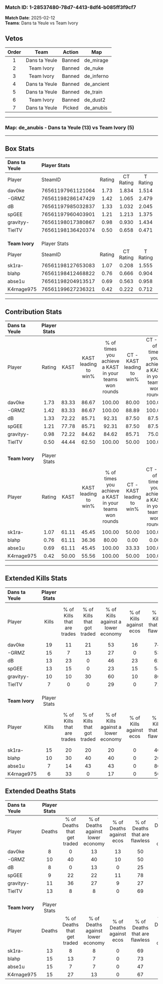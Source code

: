 ### Match ID: 1-28537480-78d7-4413-8df4-b085ff3f9cf7  
**Match Date**: 2025-02-12  
**Teams**: Dans ta Yeule vs Team Ivory  

## Vetos  

| Order | Team | Action | Map |
| :---: | :--: | :----: | --- |
| 1 | Dans ta Yeule | Banned | de_mirage |
| 2 | Team Ivory | Banned | de_nuke |
| 3 | Team Ivory | Banned | de_inferno |
| 4 | Dans ta Yeule | Banned | de_ancient |
| 5 | Dans ta Yeule | Banned | de_train |
| 6 | Team Ivory | Banned | de_dust2 |
| 7 | Dans ta Yeule | Picked | de_anubis |

---  

### **Map**: de_anubis - Dans ta Yeule (13) vs Team Ivory (5)  
---  

## Box Stats  

| **Dans ta Yeule** | Player Stats      |        |           |          |       |       |       |         |        |      |     |
| :- | :- | :-: | :-: | :-: | :-: | :-: | :-: | :-: | :-: | :-: | :-: |
| Player            | SteamID           | Rating | CT Rating | T Rating | KAST  |  ADR  | Kills | Assists | Deaths | K/D  | HS% |
| dav0ke            | 76561197961121064 |  1.73  |   1.834   |  1.514   | 83.33 | 109.1 |  19   |    6    |   8    | 2.38 | 47  |
| -GRMZ             | 76561198286147429 |  1.42  |   1.065   |  2.479   | 83.33 | 92.7  |  15   |    5    |   10   | 1.50 | 53  |
| dB                | 76561197985032837 |  1.33  |   1.032   |  2.045   | 72.22 | 98.7  |  13   |    6    |   8    | 1.63 | 30  |
| spGEE             | 76561197960403901 |  1.21  |   1.213   |  1.375   | 77.78 | 63.8  |  13   |    3    |   9    | 1.44 | 30  |
| gravityy-         | 76561198017380867 |  0.98  |   0.930   |  1.434   | 72.22 | 63.6  |  10   |    6    |   11   | 0.91 | 50  |
| TielTV            | 76561198136420374 |  0.50  |   0.658   |  0.471   | 44.44 | 43.5  |   7   |    5    |   13   | 0.54 | 28  |
|                   |                   |        |           |          |       |       |       |         |        |      |     |
|                   |                   |        |           |          |       |       |       |         |        |      |     |
|                   |                   |        |           |          |       |       |       |         |        |      |     |
| **Team Ivory**    | Player Stats      |        |           |          |       |       |       |         |        |      |     |
| Player            | SteamID           | Rating | CT Rating | T Rating | KAST  |  ADR  | Kills | Assists | Deaths | K/D  | HS% |
| sk1ra-            | 76561198127653083 |  1.07  |   0.208   |  1.555   | 61.11 | 69.7  |  15   |    1    |   13   | 1.15 | 66  |
| blahp             | 76561198412468822 |  0.76  |   0.666   |  0.904   | 61.11 | 61.3  |  10   |    4    |   15   | 0.67 | 60  |
| abse1u            | 76561198204913517 |  0.69  |   0.563   |  0.958   | 61.11 | 79.9  |   7   |    7    |   15   | 0.47 | 42  |
| K4rnage975        | 76561199627236321 |  0.42  |   0.222   |  0.712   | 50.00 | 44.1  |   6   |    2    |   15   | 0.40 | 50  |
---  

## Contribution Stats  

| **Dans ta Yeule** | Player Stats |       |                      |                                                        |                           |                                                             |                          |                                                            |
| :- | :-: | :-: | :-: | :-: | :-: | :-: | :-: | :-: |
| Player            |    Rating    | KAST  | KAST leading to win% | % of times you achieve a KAST in your teams won rounds | CT - KAST leading to win% | CT - % of times you achieve a KAST in your teams won rounds | T - KAST leading to win% | T - % of times you achieve a KAST in your teams won rounds |
| dav0ke            |     1.73     | 83.33 |        86.67         |                         100.00                         |           80.00           |                           100.00                            |          100.00          |                           100.00                           |
| -GRMZ             |     1.42     | 83.33 |        86.67         |                         100.00                         |           88.89           |                           100.00                            |          83.33           |                           100.00                           |
| dB                |     1.33     | 72.22 |        85.71         |                         92.31                          |           87.50           |                            87.50                            |          83.33           |                           100.00                           |
| spGEE             |     1.21     | 77.78 |        85.71         |                         92.31                          |           87.50           |                            87.50                            |          83.33           |                           100.00                           |
| gravityy-         |     0.98     | 72.22 |        84.62         |                         84.62                          |           85.71           |                            75.00                            |          83.33           |                           100.00                           |
| TielTV            |     0.50     | 44.44 |        62.50         |                         100.00                         |           50.00           |                           100.00                            |          66.67           |                           100.00                           |
|                   |              |       |                      |                                                        |                           |                                                             |                          |                                                            |
|                   |              |       |                      |                                                        |                           |                                                             |                          |                                                            |
|                   |              |       |                      |                                                        |                           |                                                             |                          |                                                            |
| **Team Ivory**    | Player Stats |       |                      |                                                        |                           |                                                             |                          |                                                            |
| Player            |    Rating    | KAST  | KAST leading to win% | % of times you achieve a KAST in your teams won rounds | CT - KAST leading to win% | CT - % of times you achieve a KAST in your teams won rounds | T - KAST leading to win% | T - % of times you achieve a KAST in your teams won rounds |
| sk1ra-            |     1.07     | 61.11 |        45.45         |                         100.00                         |           50.00           |                           100.00                            |          44.44           |                           100.00                           |
| blahp             |     0.76     | 61.11 |        36.36         |                         80.00                          |           0.00            |                            0.00                             |          50.00           |                           100.00                           |
| abse1u            |     0.69     | 61.11 |        45.45         |                         100.00                         |           33.33           |                           100.00                            |          50.00           |                           100.00                           |
| K4rnage975        |     0.42     | 50.00 |        55.56         |                         100.00                         |           50.00           |                           100.00                            |          57.14           |                           100.00                           |
---  

## Extended Kills Stats  

| **Dans ta Yeule** | Player Stats |                            |                            |                                    |                         |                              |                                 |                                       |                    |           |
| :- | :-: | :-: | :-: | :-: | :-: | :-: | :-: | :-: | :-: | :-: |
| Player            |    Kills     | % of Kills that are trades | % of Kills that got traded | % of Kills against a lower economy | % of Kills against ecos | % of Kills that are flawless | % of Kills that are close duels | % of Kills that are assisted by flash | Pistol Round Kills | AWP Kills |
| dav0ke            |      19      |             11             |             21             |                 53                 |           16            |              74              |                5                |                   0                   |         1          |     2     |
| -GRMZ             |      15      |             7              |             13             |                 27                 |            0            |              53              |               13                |                   0                   |         0          |     2     |
| dB                |      13      |             23             |             0              |                 46                 |           23            |              62              |                0                |                   0                   |         0          |     1     |
| spGEE             |      13      |             15             |             0              |                 23                 |           15            |              54              |                0                |                   8                   |         0          |     3     |
| gravityy-         |      10      |             10             |             30             |                 60                 |           10            |              80              |                0                |                   0                   |         0          |     1     |
| TielTV            |      7       |             0              |             0              |                 29                 |            0            |              71              |                0                |                   0                   |         2          |     0     |
|                   |              |                            |                            |                                    |                         |                              |                                 |                                       |                    |           |
|                   |              |                            |                            |                                    |                         |                              |                                 |                                       |                    |           |
|                   |              |                            |                            |                                    |                         |                              |                                 |                                       |                    |           |
| **Team Ivory**    | Player Stats |                            |                            |                                    |                         |                              |                                 |                                       |                    |           |
| Player            |    Kills     | % of Kills that are trades | % of Kills that got traded | % of Kills against a lower economy | % of Kills against ecos | % of Kills that are flawless | % of Kills that are close duels | % of Kills that are assisted by flash | Pistol Round Kills | AWP Kills |
| sk1ra-            |      15      |             20             |             20             |                 20                 |            0            |              40              |                0                |                   0                   |         0          |     0     |
| blahp             |      10      |             30             |             40             |                 40                 |            0            |              20              |               10                |                  20                   |         0          |     0     |
| abse1u            |      7       |             14             |             43             |                 43                 |            0            |              86              |                0                |                  14                   |         0          |     0     |
| K4rnage975        |      6       |             33             |             0              |                 17                 |            0            |              50              |               17                |                   0                   |         0          |     0     |
## Extended Deaths Stats  

| **Dans ta Yeule** | Player Stats |                             |                                   |                          |                               |                            |                           |               |
| :- | :-: | :-: | :-: | :-: | :-: | :-: | :-: | :-: |
| Player            |    Deaths    | % of Deaths that get traded | % of Deaths against lower economy | % of Deaths against ecos | % of Deaths that are flawless | % of Deaths that are close | % of Deaths while blinded | Deaths to AWP |
| dav0ke            |      8       |              0              |                13                 |            13            |              50               |             0              |            13             |       0       |
| -GRMZ             |      10      |             40              |                40                 |            10            |              50               |             10             |            10             |       0       |
| dB                |      8       |              0              |                13                 |            0             |              25               |             13             |             0             |       2       |
| spGEE             |      9       |             22              |                22                 |            11            |              78               |             0              |            11             |       0       |
| gravityy-         |      11      |             36              |                27                 |            9             |              27               |             0              |             0             |       0       |
| TielTV            |      13      |              8              |                 8                 |            0             |              69               |             0              |             0             |       0       |
|                   |              |                             |                                   |                          |                               |                            |                           |               |
|                   |              |                             |                                   |                          |                               |                            |                           |               |
|                   |              |                             |                                   |                          |                               |                            |                           |               |
| **Team Ivory**    | Player Stats |                             |                                   |                          |                               |                            |                           |               |
| Player            |    Deaths    | % of Deaths that get traded | % of Deaths against lower economy | % of Deaths against ecos | % of Deaths that are flawless | % of Deaths that are close | % of Deaths while blinded | Deaths to AWP |
| sk1ra-            |      13      |              8              |                 8                 |            0             |              69               |             0              |             0             |       0       |
| blahp             |      15      |             13              |                 7                 |            0             |              73               |             0              |             7             |       0       |
| abse1u            |      15      |              7              |                 7                 |            0             |              47               |             20             |             0             |       1       |
| K4rnage975        |      15      |             27              |                13                 |            0             |              67               |             0              |             0             |       0       |
